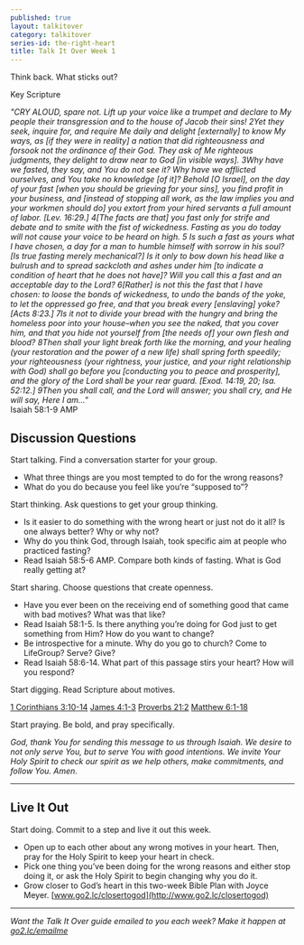```yaml
---
published: true
layout: talkitover
category: talkitover
series-id: the-right-heart
title: Talk It Over Week 1
---
```


<p class="lead">Think back. What sticks out?</p> 

Key Scripture

_"CRY ALOUD, spare not. Lift up your voice like a trumpet and declare to My people their transgression and to the house of Jacob their sins! 2Yet they seek, inquire for, and require Me daily and delight [externally] to know My ways, as [if they were in reality] a nation that did righteousness and forsook not the ordinance of their God. They ask of Me righteous judgments, they delight to draw near to God [in visible ways]. 3Why have we fasted, they say, and You do not see it? Why have we afflicted ourselves, and You take no knowledge [of it]? Behold [O Israel], on the day of your fast [when you should be grieving for your sins], you find profit in your business, and [instead of stopping all work, as the law implies you and your workmen should do] you extort from your hired servants a full amount of labor. [Lev. 16:29.] 4[The facts are that] you fast only for strife and debate and to smite with the fist of wickedness. Fasting as you do today will not cause your voice to be heard on high. 5 Is such a fast as yours what I have chosen, a day for a man to humble himself with sorrow in his soul? [Is true fasting merely mechanical?] Is it only to bow down his head like a bulrush and to spread sackcloth and ashes under him [to indicate a condition of heart that he does not have]? Will you call this a fast and an acceptable day to the Lord? 6[Rather] is not this the fast that I have chosen: to loose the bonds of wickedness, to undo the bands of the yoke, to let the oppressed go free, and that you break every [enslaving] yoke? [Acts 8:23.] 7Is it not to divide your bread with the hungry and bring the homeless poor into your house–when you see the naked, that you cover him, and that you hide not yourself from [the needs of] your own flesh and blood? 8Then shall your light break forth like the morning, and your healing (your restoration and the power of a new life) shall spring forth speedily; your righteousness (your rightness, your justice, and your right relationship with God) shall go before you [conducting you to peace and prosperity], and the glory of the Lord shall be your rear guard. [Exod. 14:19, 20; Isa. 52:12.] 9Then you shall call, and the Lord will answer; you shall cry, and He will say, Here I am..."_  
Isaiah 58:1-9 AMP 

## Discussion Questions
<p class="lead">Start talking. Find a conversation starter for your group.</p> 

* What three things are you most tempted to do for the wrong reasons?
* What do you do because you feel like you’re “supposed to”?

<p class="lead">Start thinking. Ask questions to get your group thinking.</p> 

*	Is it easier to do something with the wrong heart or just not do it all? Is one always better? Why or why not?
*	Why do you think God, through Isaiah, took specific aim at people who practiced fasting?
*	Read Isaiah 58:5-6 AMP. Compare both kinds of fasting. What is God really getting at? 
 
<p class="lead">Start sharing. Choose questions that create openness.</p> 

*	Have you ever been on the receiving end of something good that came with bad motives? What was that like?
*	Read Isaiah 58:1-5. Is there anything you’re doing for God just to get something from Him? How do you want to change?
*	Be introspective for a minute. Why do you go to church? Come to LifeGroup? Serve? Give? 
*	Read Isaiah 58:6-14. What part of this passage stirs your heart? How will you respond? 

<p class="lead">Start digging. Read Scripture about motives.</p> 

[1 Corinthians 3:10-14](https://www.bible.com/bible/111/1cor.3.10-14.niv) [James 4:1-3](https://www.bible.com/bible/111/jam.4.1-3.niv) [Proverbs 21:2](https://www.bible.com/bible/111/pro.21.2.niv) [Matthew 6:1-18](https://www.bible.com/bible/111/mat.6.1-18.niv)

<p class="lead">Start praying. Be bold, and pray specifically.</p> 

_God, thank You for sending this message to us through Isaiah. We desire to not only serve You, but to serve You with good intentions. We invite Your Holy Spirit to check our spirit as we help others, make commitments, and follow You. Amen._

* * *

## Live It Out
<p class="lead">Start doing. Commit to a step and live it out this week.</p>

*	Open up to each other about any wrong motives in your heart. Then, pray for the Holy Spirit to keep your heart in check. 
*	Pick one thing you’ve been doing for the wrong reasons and either stop doing it, or ask the Holy Spirit to begin changing why you do it.
*	Grow closer to God’s heart in this two-week Bible Plan with Joyce Meyer. [www.go2.lc/closertogod](http://www.go2.lc/closertogod)


* * *

_Want the Talk It Over guide emailed to you each week? Make it happen at [go2.lc/emailme](/talkitover)_
